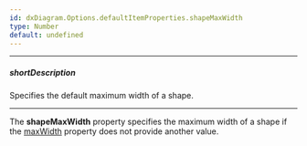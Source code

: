 ```yaml
---
id: dxDiagram.Options.defaultItemProperties.shapeMaxWidth
type: Number
default: undefined
---
```

---
##### shortDescription
Specifies the default maximum width of a shape.

---
The **shapeMaxWidth** property specifies the maximum width of a shape if the [maxWidth](/Documentation/ApiReference/UI_Widgets/dxDiagram/Configuration/customShapes/#maxWidth) property does not provide another value.